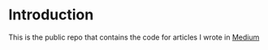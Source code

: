 # Introduction

This is the public repo that contains the code for articles I wrote in [Medium](https://medium.com/me/stories/drafts)
